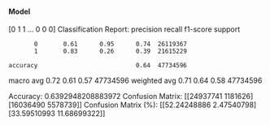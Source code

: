 #### Model
[0 1 1 ... 0 0 0]
Classification Report:
              precision    recall  f1-score   support

           0       0.61      0.95      0.74  26119367
           1       0.83      0.26      0.39  21615229

    accuracy                           0.64  47734596
   macro avg       0.72      0.61      0.57  47734596
weighted avg       0.71      0.64      0.58  47734596

Accuracy: 0.6392948208883972
Confusion Matrix:
[[24937741  1181626]
 [16036490  5578739]]
Confusion Matrix (%):
[[52.24248886  2.47540798]
 [33.59510993 11.68699322]]
